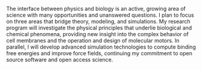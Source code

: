 The interface between physics and biology is an active, growing area of science with many opportunities and unanswered questions.
I plan to focus on three areas that bridge theory, modeling, and simulations.
My research program will investigate the physical principles that underlie biological and chemical phenomena, providing new insight into the complex behavior of cell membranes and the operation and design of molecular motors.
In parallel, I will develop advanced simulation technologies to compute binding free energies and improve force fields, continuing my commitment to open source software and open access science.